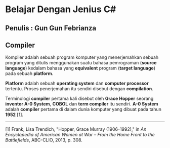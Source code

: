 # Belajar Dengan Jenius C#

## Penulis : Gun Gun Febrianza

## Compiler

Kompiler adalah sebuah program komputer yang menerjemahkan sebuah program yang ditulis menggunakan suatu bahasa pemrograman (**source language**) kedalam bahasa yang **equivalent** program (**target language**) pada sebuah **platform**. 

**Platform** adalah sebuah **operating system** dan **computer processor** tertentu. Proses penerjemahan itu sendiri disebut dengan **compilation**.

Terminologi **compiler** pertama kali disebut oleh **Grace Hopper** seorang **inventor A-0 System**, **COBOL** dan **term compiler** itu sendiri. **A-0 System** adalah **compiler** pertama di dalam dunia komputer yang dibuat pada tahun **1952** [1].

--------------

[1] Frank, Lisa Trendich, "Hopper, Grace Murray (1906-1992)," in *An Encyclopedia of American Women at War – From the Home Front to the Battlefields*, ABC-CLIO, 2013, p. 308.

 